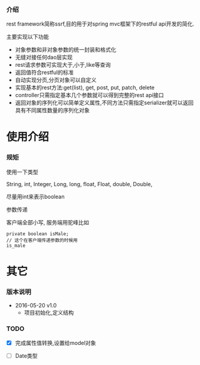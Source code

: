 ### 介绍

rest framework简称ssrf,目的用于对spring mvc框架下的restful api开发的简化.

主要实现以下功能

* 对象参数和非对象参数的统一封装和格式化
* 无缝对接任何dao层实现
* rest请求参数可实现大于,小于,like等查询
* 返回值符合restful的标准
* 自动实现分页,分页对象可以自定义
* 实现基本的rest方法:get(list), get, post, put, patch, delete
* controller只需指定基本几个参数就可以得到完整的rest api接口
* 返回对象的序列化可以简单定义属性,不同方法只需指定serializer就可以返回具有不同属性数量的序列化对象



# 使用介绍

### 规矩

使用一下类型

String, int, Integer, Long, long, float, Float, double, Double,

尽量用int来表示boolean

参数传递

客户端全部小写, 服务端用驼峰比如

```
private boolean isMale;
// 这个在客户端传递参数的时候用
is_male
```


# 其它

### 版本说明

* 2016-05-20 v1.0
    - 项目初始化,定义结构


### TODO

* [X] 完成属性值转换,设置给model对象
* [ ] Date类型



